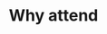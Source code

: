 ---
layout: leftnav-page-content
title: Why attend
permalink: /about/why-attend/
breadcrumb: Why attend
collection_name: about
---